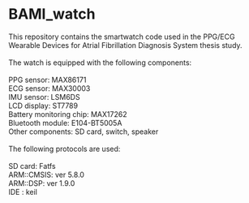 # BAMI_watch

This repository contains the smartwatch code used in the PPG/ECG Wearable Devices for Atrial Fibrillation Diagnosis System thesis study. <br>
<br>
The watch is equipped with the following components:<br>
<br>
PPG sensor: MAX86171<br>
ECG sensor: MAX30003<br>
IMU sensor: LSM6DS<br>
LCD display: ST7789<br>
Battery monitoring chip: MAX17262<br>
Bluetooth module: E104-BT5005A<br>
Other components: SD card, switch, speaker<br>
<br>
The following protocols are used:<br>
<br>
SD card: Fatfs<br>
ARM::CMSIS: ver 5.8.0<br>
ARM::DSP: ver 1.9.0<br>
IDE : keil
